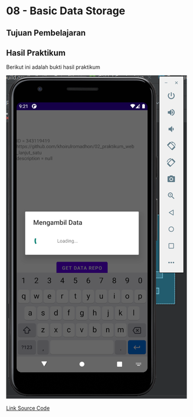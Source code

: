 # 08 - Basic Data Storage

## Tujuan Pembelajaran

## Hasil Praktikum

Berikut ini adalah bukti hasil praktikum

![Praktikum 10](img/hasil.PNG)

[Link Source Code](../../src/10_Retrofit/app/src/main)